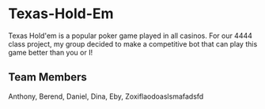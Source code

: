 # Texas-Hold-Em
Texas Hold'em is a popular poker game played in all casinos. For our 4444 class project, my group decided to make a competitive bot that can play this game better than you or I!

## Team Members
Anthony, Berend, Daniel, Dina, Eby, Zoxiflaodoaslsmafadsfd
